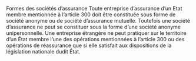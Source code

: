 Formes des sociétés d’assurance
Toute entreprise d’assurance d’un Etat membre mentionnée à l’article 300 doit être constituée sous forme de société anonyme ou de société d’assurance mutuelle.
Toutefois une société d’assurance ne peut se constituer sous la forme d’une société anonyme unipersonnelle.
Une entreprise étrangère ne peut pratiquer sur le territoire d’un État membre l’une des opérations mentionnées à l’article 300 ou des opérations de réassurance que si elle satisfait aux dispositions de la législation nationale dudit État.